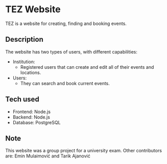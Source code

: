 # TEZ Website

TEZ is a website for creating, finding and booking events.

## Description

The website has two types of users, with different capabilities:
  - Institution:
    - Registered users that can create and edit all of their events and locations.
  - Users:
    - They can search and book current events.

## Tech used

- Frontend: Node.js
- Backend: Node.js
- Database: PostgreSQL

## Note

This website was a group project for a university exam.
Other contributors are: Emin Mulaimović and Tarik Ajanović
